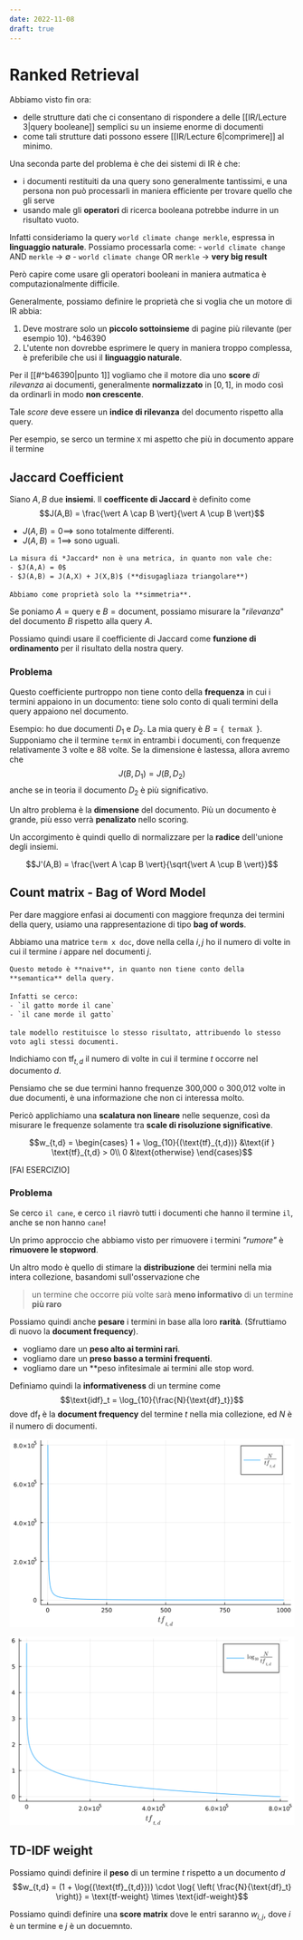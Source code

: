 ```yaml
---
date: 2022-11-08
draft: true
---
```

# Ranked Retrieval
Abbiamo visto fin ora:
- delle strutture dati che ci consentano di rispondere a delle [[IR/Lecture 3|query booleane]] semplici su un insieme enorme di documenti
- come tali strutture dati possono essere [[IR/Lecture 6|comprimere]] al minimo.

Una seconda parte del problema è che dei sistemi di IR è che:
- i documenti restituiti da una query sono generalmente tantissimi, e una persona non può processarli in maniera efficiente per trovare quello che gli serve
- usando male gli **operatori** di ricerca booleana potrebbe indurre in un risultato vuoto.

Infatti consideriamo la query `world climate change merkle`, espressa in **linguaggio naturale**.
Possiamo processarla come:
	- `world climate change` AND `merkle` -> $\emptyset$
	- `world climate change` OR `merkle` -> **very big result**

Però capire come usare gli operatori booleani in maniera autmatica è computazionalmente difficile.

Generalmente, possiamo definire le proprietà che si voglia che un motore di IR abbia:
1. Deve mostrare solo un **piccolo sottoinsieme** di pagine più rilevante (per esempio 10). ^b46390
2. L'utente non dovrebbe esprimere le query in maniera troppo complessa, è preferibile che usi il **linguaggio naturale**.

Per il [[#^b46390|punto 1]] vogliamo che il motore dia uno **score** *di rilevanza* ai documenti, generalmente **normalizzato** in $\left[ 0,1 \right]$, in modo così da ordinarli in modo **non crescente**.

Tale *score* deve essere un **indice di rilevanza** del documento rispetto alla query.

Per esempio, se serco un termine `X` mi aspetto che più in documento appare il termine

## Jaccard Coefficient
Siano $A,B$ due **insiemi**.
Il **coefficente di Jaccard** è definito come $$J(A,B) = \frac{\vert A \cap B \vert}{\vert A \cup B \vert}$$

- $J(A,B) = 0 \implies$ sono totalmente differenti.
- $J(A,B) = 1 \implies$ sono uguali.

```ad-important
La misura di *Jaccard* non è una metrica, in quanto non vale che:
- $J(A,A) = 0$
- $J(A,B) = J(A,X) + J(X,B)$ (**disugagliaza triangolare**)

Abbiamo come proprietà solo la **simmetria**.
```


Se poniamo $A = \text{query}$ e $B = \text{document}$, possiamo misurare la "*rilevanza*" del documento $B$ rispetto alla query $A$.


Possiamo quindi usare il coefficiente di Jaccard come **funzione di ordinamento** per il risultato della nostra query.

### Problema
Questo coefficiente purtroppo non tiene conto della **frequenza** in cui i termini appaiono in un documento: tiene solo conto di quali termini della query appaiono nel documento.

Esempio: ho due documenti $D_1$ e $D_2$.
La mia query è $B = \{ \texttt{ termaX } \}$.
Supponiamo che il termine `termX` in entrambi i documenti, con frequenze relativamente $3$ volte e $88$ volte.
Se la dimensione è lastessa, allora avremo che $$J(B,D_1) = J(B,D_2)$$ anche se in teoria il documento $D_2$ è più significativo.

Un altro problema è la **dimensione** del documento.
Più un documento è grande, più esso verrà **penalizato** nello scoring.

Un accorgimento è quindi quello di normalizzare per la **radice** dell'unione degli insiemi.

$$J'(A,B) = \frac{\vert A \cap B \vert}{\sqrt{\vert A \cup B \vert}}$$

## Count matrix - Bag of Word Model
Per dare maggiore enfasi ai documenti con maggiore frequnza dei termini della query, usiamo una rappresentazione di tipo **bag of words**.

Abbiamo una matrice `term x doc`, dove nella cella $i,j$ ho il numero di volte in cui il termine $i$ appare nel documenti $j$.

```ad-attention
Questo metodo è **naive**, in quanto non tiene conto della **semantica** della query.

Infatti se cerco:
- `il gatto morde il cane`
- `il cane morde il gatto`

tale modello restituisce lo stesso risultato, attribuendo lo stesso voto agli stessi documenti.
```


Indichiamo con $\text{tf}_{t,d}$ il numero di volte in cui il termine $t$ occorre nel documento $d$.

Pensiamo che se due termini hanno frequenze 300,000 o 300,012 volte in due documenti, è una informazione che non ci interessa molto.

Pericò applichiamo una **scalatura non lineare** nelle sequenze, così da misurare le frequenze solamente tra **scale di risoluzione significative**.

$$w_{t,d} = \begin{cases}
1 + \log_{10}{(\text{tf}_{t,d})} &\text{if } \text{tf}_{t,d} > 0\\
0 &\text{otherwise}
\end{cases}$$

[FAI ESERCIZIO]

### Problema
Se cerco `il cane`, e cerco `il` riavrò tutti i documenti che hanno il termine `il`, anche se non hanno `cane`!

Un primo approccio che abbiamo visto per rimuovere i termini *"rumore"* è **rimuovere le stopword**.

Un altro modo è quello di stimare la **distribuzione** dei termini nella mia intera collezione, basandomi sull'osservazione che

> un termine che occorre più volte sarà **meno informativo** di un termine **più raro**

Possiamo quindi anche **pesare** i termini in base alla loro **rarità**.
(Sfruttiamo di nuovo la **document frequency**).

- vogliamo dare un **peso alto ai termini rari**.
- vogliamo dare un **preso basso a termini frequenti**.
- vogliamo dare un **peso infitesimale ai termini alle stop word.

Definiamo quindi la **informativeness** di un termine come
$$\text{idf}_t = \log_{10}{\frac{N}{\text{df}_t}}$$
dove $\text{df}_t$ è la **document frequency** del termine $t$ nella mia collezione, ed $N$ è il numero di documenti.

![](./img/IR_td-idf_1.png)

![](./img/IR_td-idf_2.png)

## TD-IDF weight
Possiamo quindi definire il **peso** di un termine $t$ rispetto a un documento $d$
$$w_{t,d} = (1 + \log{(\text{tf}_{t,d}})) \cdot \log{ \left( \frac{N}{\text{df}_t} \right)} = \text{tf-weight} \times \text{idf-weight}$$

Possiamo quindi definire una **score matrix** dove le entri saranno $w_{i,j}$, dove $i$ è un termine e $j$ è un docuemnto.
